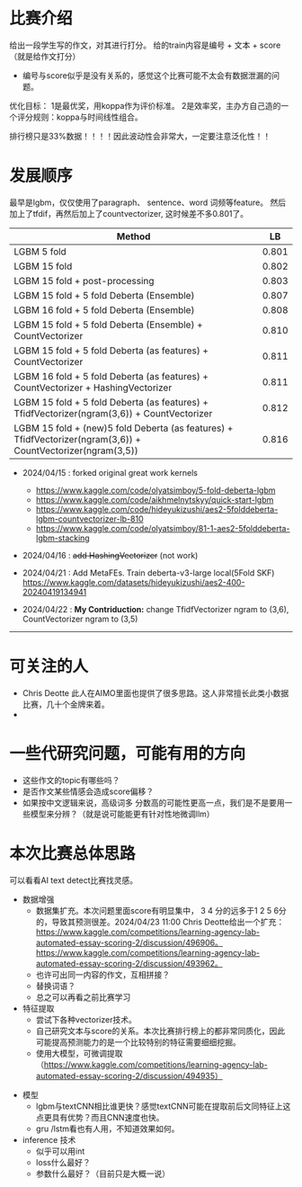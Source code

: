 # 比赛介绍
给出一段学生写的作文，对其进行打分。
给的train内容是编号 + 文本 + score（就是给作文打分）
* 编号与score似乎是没有关系的，感觉这个比赛可能不太会有数据泄漏的问题。


优化目标：
1是最优奖，用koppa作为评价标准。
2是效率奖，主办方自己造的一个评分规则：koppa与时间线性组合。

排行榜只是33%数据！！！！因此波动性会非常大，一定要注意泛化性！！
# 发展顺序
最早是lgbm，仅仅使用了paragraph、 sentence、word 词频等feature。
然后加上了tfdif，再然后加上了countvectorizer, 这时候差不多0.801了。

| Method | LB |
| --- | :---: |
| LGBM 5 fold | 0.801 |
| LGBM 15 fold | 0.802 |
| LGBM 15 fold + post-processing | 0.803 |
| LGBM 15 fold + 5 fold Deberta (Ensemble) | 0.807 |
| LGBM 16 fold + 5 fold Deberta (Ensemble) | 0.808 |
| LGBM 15 fold + 5 fold Deberta (Ensemble) + CountVectorizer | 0.810 |
| LGBM 15 fold + 5 fold Deberta (as features) + CountVectorizer | 0.811 |
| LGBM 16 fold + 5 fold Deberta (as features) + CountVectorizer + HashingVectorizer | 0.811 |
| LGBM 15 fold + 5 fold Deberta (as features) + TfidfVectorizer(ngram(3,6)) + CountVectorizer | 0.812 |
| LGBM 15 fold + (new)5 fold Deberta (as features) + TfidfVectorizer(ngram(3,6)) + CountVectorizer(ngram(3,5)) | 0.816 |


* 2024/04/15 : forked original great work kernels
    * https://www.kaggle.com/code/olyatsimboy/5-fold-deberta-lgbm
    * https://www.kaggle.com/code/aikhmelnytskyy/quick-start-lgbm
    * https://www.kaggle.com/code/hideyukizushi/aes2-5folddeberta-lgbm-countvectorizer-lb-810
    * https://www.kaggle.com/code/olyatsimboy/81-1-aes2-5folddeberta-lgbm-stacking
    

* 2024/04/16 : ~~add HashingVectorizer~~ (not work)
* 2024/04/21 : Add MetaFEs. Train deberta-v3-large local(5Fold SKF) https://www.kaggle.com/datasets/hideyukizushi/aes2-400-20240419134941
* 2024/04/22 : **My Contriduction:** change TfidfVectorizer ngram to (3,6), CountVectorizer ngram to (3,5)

---
# 可关注的人
* Chris Deotte
此人在AIMO里面也提供了很多思路。这人非常擅长此类小数据比赛，几十个金牌来着。
*  
# 一些代研究问题，可能有用的方向
* 这些作文的topic有哪些吗？
* 是否作文某些情感会造成score偏移？
* 如果按中文逻辑来说，高级词多 分数高的可能性更高一点，我们是不是要用一些模型来分辨？（就是说可能能更有针对性地微调llm）

# 本次比赛总体思路
可以看看AI text detect比赛找灵感。
* 数据增强
  - 数据集扩充。本次问题里面score有明显集中， 3 4 分的远多于1 2 5 6分的，导致其预测很差。2024/04/23 11:00 Chris Deotte给出一个扩充：https://www.kaggle.com/competitions/learning-agency-lab-automated-essay-scoring-2/discussion/496906。https://www.kaggle.com/competitions/learning-agency-lab-automated-essay-scoring-2/discussion/493962。
  - 也许可出同一内容的作文，互相拼接？
  - 替换词语？
  - 总之可以再看之前比赛学习
* 特征提取 
  - 尝试下各种vectorizer技术。
  - 自己研究文本与score的关系。本次比赛排行榜上的都非常同质化，因此可能提高预测能力的是一个比较特别的特征需要细细挖掘。
  - 使用大模型，可微调提取（https://www.kaggle.com/competitions/learning-agency-lab-automated-essay-scoring-2/discussion/494935）
- 模型
  - lgbm与textCNN相比谁更快？感觉textCNN可能在提取前后文同特征上这点更具有优势？而且CNN速度也快。
  - gru /lstm看也有人用，不知道效果如何。
- inference 技术
  - 似乎可以用int
  - loss什么最好？
  - 参数什么最好？（目前只是大概一说）
 